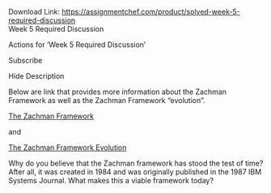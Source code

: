 Download Link: https://assignmentchef.com/product/solved-week-5-required-discussion
<br>
Week 5 Required Discussion

Actions for ‘Week 5 Required Discussion’

Subscribe

Hide Description

Below are link that provides more information about the Zachman Framework as well as the Zachman Framework “evolution”.

<a href="http://www.zachman.com/about-the-zachman-framework">The Zachman Framework</a>

and

<a href="http://www.zachman.com/ea-articles-reference/54-the-zachman-framework-evolution">The Zachman Framework Evolution</a>

Why do you believe that the Zachman framework has stood the test of time? After all, it was created in 1984 and was originally published in the 1987 IBM Systems Journal. What makes this a viable framework today?